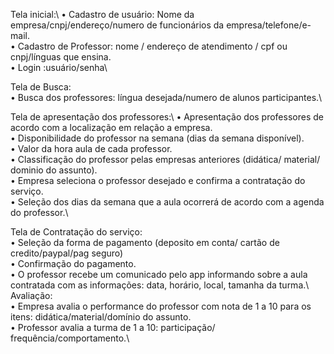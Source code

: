 Tela inicial:\ 
•	Cadastro de usuário: Nome da empresa/cnpj/endereço/numero de funcionários da empresa/telefone/e-mail.\
•	Cadastro de Professor: nome / endereço de atendimento / cpf ou cnpj/línguas que ensina.\
•	Login :usuário/senha\
 
Tela de Busca:\
•	Busca dos professores: língua desejada/numero de alunos participantes.\ 

Tela de apresentação dos professores:\ 
•	Apresentação dos professores de acordo com a localização em relação a empresa.\
•	Disponibilidade do professor na semana (dias da semana disponível).\
•	Valor da hora aula de cada professor.\
•	Classificação do professor pelas empresas anteriores (didática/ material/ dominio do assunto).\
•	Empresa seleciona o professor desejado e confirma a contratação do serviço.\
•	Seleção dos dias da semana que a aula ocorrerá de acordo com a agenda do professor.\

Tela de Contratação do serviço:\
•	Seleção da forma de pagamento (deposito em conta/ cartão de credito/paypal/pag seguro)\
•	Confirmação do pagamento.\
•	O professor recebe um comunicado pelo app informando sobre a aula contratada com as informações: data, horário, local, tamanha da turma.\ 
Avaliação:\
•	Empresa avalia o performance do professor com nota de 1 a 10 para os itens: didática/material/domínio do assunto.\
•	Professor avalia a turma de 1 a 10: participação/ frequência/comportamento.\
